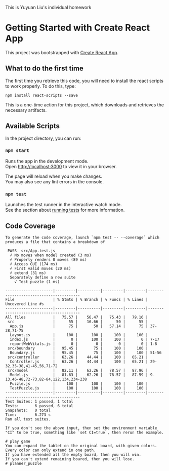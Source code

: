 This is Yuyuan Liu's individual homework

# Getting Started with Create React App

This project was bootstrapped with [Create React App](https://github.com/facebook/create-react-app).

## What to do the first time

The first time you retrieve this code, you will need to install the react scripts to work properly. To do this, type:

`npm install react-scripts --save`

This is a one-time action for this project, which downloads and retrieves the necessary artifacts.

## Available Scripts

In the project directory, you can run:

### `npm start`

Runs the app in the development mode.\
Open [http://localhost:3000](http://localhost:3000) to view it in your browser.

The page will reload when you make changes.\
You may also see any lint errors in the console.

### `npm test`

Launches the test runner in the interactive watch mode.\
See the section about [running tests](https://facebook.github.io/create-react-app/docs/running-tests) for more information.

## Code Coverage

```
To generate the code coverage, launch `npm test -- --coverage` which produces a file that contains a breakdown of 

 PASS  src/App.test.js
  √ No moves when model created (3 ms)
  √ Properly renders 0 moves (89 ms)
  √ Access GUI (174 ms)
  √ First valid moves (20 ms)
  √ extend (31 ms)
  Separately define a new suite
    √ Test puzzle (1 ms)

---------------------|---------|----------|---------|---------|----------------------------------------
File                 | % Stmts | % Branch | % Funcs | % Lines | Uncovered Line #s
---------------------|---------|----------|---------|---------|----------------------------------------
All files            |   75.57 |    56.47 |   75.43 |   79.16 |
 src                 |      55 |    16.66 |      50 |      55 |
  App.js             |      75 |       50 |   57.14 |      75 | 37-38,71-75
  Layout.js          |     100 |      100 |     100 |     100 |
  index.js           |       0 |      100 |     100 |       0 | 7-17
  reportWebVitals.js |       0 |        0 |       0 |       0 | 1-8
 src/boundary        |   95.45 |       75 |     100 |     100 |
  Boundary.js        |   95.45 |       75 |     100 |     100 | 51-56
 src/controller      |   63.26 |    44.44 |     100 |   65.21 |
  Controller.js      |   63.26 |    44.44 |     100 |   65.21 | 29-32,35-38,41-45,56,71-72
 src/model           |   82.11 |    62.26 |   78.57 |   87.96 |
  Model.js           |   81.63 |    62.26 |   78.57 |   87.59 | 9-13,46-48,72-73,82-84,122,134,234-238
  Puzzle.js          |     100 |      100 |     100 |     100 |
  TestPuzzle.js      |     100 |      100 |     100 |     100 |
---------------------|---------|----------|---------|---------|----------------------------------------
Test Suites: 1 passed, 1 total
Tests:       6 passed, 6 total
Snapshots:   0 total
Time:        6.273 s
Ran all test suites.

If you don't see the above input, then set the environment variable "CI" to be true, something like `set CI=true`, then rerun the example.

# play game
You can expand the tablet on the original board, with given colors. Every color can only extend in one path. 
If you have extended all the empty board, then you will win.
If you can't extend remaining boared, then you will lose.
#   p l a n n e r _ p u z z l e  
 